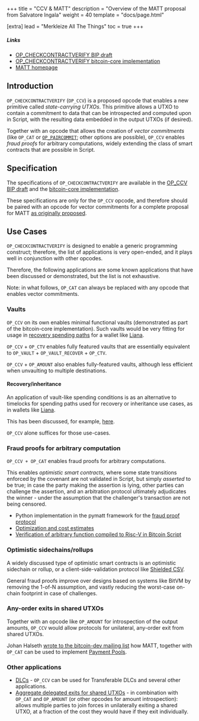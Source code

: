 +++
title = "CCV & MATT"
description = "Overview of the MATT proposal from Salvatore Ingala"
weight = 40
template = "docs/page.html"

[extra]
lead = "Merkleize All The Things"
toc = true
+++


##### Links
- [OP_CHECKCONTRACTVERIFY BIP draft](https://github.com/bitcoin/bips/pull/1793)
- [OP_CHECKCONTRACTVERIFY bitcoin-core implementation](https://github.com/bitcoin/bitcoin/pull/32080)
- [MATT homepage](https://merkle.fun)

## Introduction

`OP_CHECKCONTRACTVERIFY` (`OP_CCV`) is a proposed opcode that enables a new primitive called _state-carrying UTXOs_. This primitive allows a UTXO to contain a commitment to data that can be introspected and computed upon in Script, with the resulting data embedded in the output UTXOs (if desired).

Together with an opcode that allows the creation of _vector commitments_ (like `OP_CAT` or [`OP_PAIRCOMMIT`](https://github.com/bitcoin/bips/pull/1699); other options are possible), `OP_CCV` enables _fraud proofs_ for arbitrary computations, widely extending the class of smart contracts that are possible in Script.

## Specification

The specifications of `OP_CHECKCONTRACTVERIFY` are available in the [OP_CCV BIP draft](https://github.com/bitcoin/bips/pull/1793) and the [bitcoin-core implementation](https://github.com/bitcoin/bitcoin/pull/32080).

These specifications are only for the `OP_CCV` opcode, and therefore should be paired with an opcode for vector commitments for a complete proposal for MATT [as originally proposed](https://lists.linuxfoundation.org/pipermail/bitcoin-dev/2022-November/021182.html).

## Use Cases

`OP_CHECKCONTRACTVERIFY` is designed to enable a generic programming construct; therefore, the list of applications is very open-ended, and it plays well in conjunction with other opcodes.

Therefore, the following applications are some known applications that have been discussed or demonstrated, but the list is not exhaustive.

Note: in what follows, `OP_CAT` can always be replaced with any opcode that enables vector commitments.

### Vaults

`OP_CCV` on its own enables minimal functional vaults (demonstrated as part of the bitcoin-core implementation). Such vaults would be very fitting for usage in [recovery spending paths](https://delvingbitcoin.org/t/using-op-vault-for-recovery/150) for a wallet like [Liana](https://github.com/wizardsardine/liana).

`OP_CCV` + `OP_CTV` enables fully featured vaults that are essentially equivalent to `OP_VAULT` + `OP_VAULT_RECOVER` + `OP_CTV`.

`OP_CCV` + `OP_AMOUNT` also enables fully-featured vaults, although less efficient when unvaulting to multiple destinations.

#### Recovery/inheritance

An application of vault-like spending conditions is as an alternative to timelocks for spending paths used for recovery or inheritance use cases, as in wallets like [Liana](https://github.com/wizardsardine/liana).

This has been discussed, for example, [here](https://delvingbitcoin.org/t/using-op-vault-for-recovery/150).

`OP_CCV` alone suffices for those use-cases.

### Fraud proofs for arbitrary computation

`OP_CCV + OP_CAT` enables fraud proofs for arbitrary computations.

This enables _optimistic smart contracts_, where some state transitions enforced by the covenant are not validated in Script, but simply _asserted_ to be true; in case the party making the assertion is lying, other parties can challenge the assertion, and an arbitration protocol ultimately adjudicates the winner - under the assumption that the challenger's transaction are not being censored.

- Python implementation in the pymatt framework for the [fraud proof protocol](https://github.com/Merkleize/pymatt/blob/master/matt/hub/fraud.py)
- [Optimization and cost estimates](https://delvingbitcoin.org/t/games-in-the-head-and-fraud-proofs-for-the-plebs/446)
- [Verification of arbitrary function compiled to Risc-V in Bitcoin Script](https://github.com/halseth/elftrace)

### Optimistic sidechains/rollups

A widely discussed type of optimistic smart contracts is an optimistic sidechain or rollup, or a client-side-validation protocol like [Shielded CSV](https://eprint.iacr.org/2025/068).

General fraud proofs improve over designs based on systems like BitVM by removing the 1-of-N assumption, and vastly reducing the worst-case on-chain footprint in case of challenges.

### Any-order exits in shared UTXOs

Together with an opcode like `OP_AMOUNT` for introspection of the output amounts, `OP_CCV` would allow protocols for unilateral, any-order exit from shared UTXOs.

Johan Halseth [wrote to the bitcoin-dev mailing
list](https://lists.linuxfoundation.org/pipermail/bitcoin-dev/2023-May/021719.html) how MATT,
together with `OP_CAT` can be used to implement [Payment Pools](/use-cases/payment-pools).

### Other applications

- [DLCs](/use-cases/dlcs) - `OP_CCV` can be used for Transferable DLCs and several other applications.
- [Aggregate delegated exits for shared UTXOs](https://delvingbitcoin.org/t/aggregate-delegated-exit-for-l2-pools/297) - in combination with `OP_CAT` and `OP_AMOUNT` (or other opcodes for amount introspection): allows multiple parties to join forces in unilaterally exiting a shared UTXO, at a fraction of the cost they would have if they exit individually.
